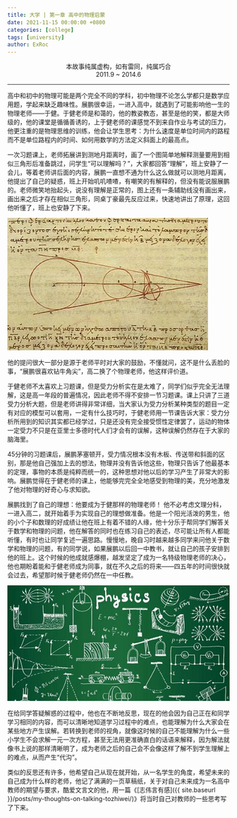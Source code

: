 ```yaml
---
title: 大学 | 第一章 高中的物理启蒙
date: 2021-11-15 00:00:00 +0800
categories: [college]
tags: [university]
author: ExRoc
---
```


<center>本故事纯属虚构，如有雷同，纯属巧合</center>
<center>2011.9 ~ 2014.6</center>

----

高中和初中的物理可能是两个完全不同的学科，初中物理不论怎么学都只是数学应用题，学起来缺乏趣味性。展鹏很幸运，一进入高中，就遇到了可能影响他一生的物理老师——于健。于健老师是和蔼的，他的教姿教态，甚至是他的笑，都是大师级的，他的课堂是循循善诱的，上于健老师的课感觉不到来自作业与考试的压力，他更注重的是物理思维的训练，他会让学生思考：为什么速度是单位时间内的路程而不是单位路程内的时间、如何用数学的方法定义斜面上的最高点。

一次习题课上，老师拓展讲到测地月距离时，画了一个图简单地解释测量要用到相似三角形后准备跳过，问学生“可以理解吗？”，大家都回答“理解”，班上安静了一会儿，等着老师讲后面的内容，展鹏一直想不通为什么这么做就可以测地月距离，他提出了自己的疑惑，班上开始叽叽喳喳，有嘲笑的有解释的，但没有能说服展鹏的。老师微笑地抬起头，说没有理解是正常的，图上还有一条辅助线没有画出来，画出来之后才存在相似三角形，同桌丁豪最先反应过来，快速地讲出了原理，这回他听懂了，班上也安静了下来。

![地月距离的测量](/assets/img/posts/college/Earth_Moon.jpeg)

他的提问很大一部分是源于老师平时对大家的鼓励，不懂就问，这不是什么丢脸的事，“展鹏很喜欢钻牛角尖”，高二换了个物理老师，他这样评价道。

于健老师不太喜欢上习题课，但是受力分析实在是太难了，同学们似乎完全无法理解，这是高一年段的普遍情况，因此老师不得不安排一节习题课。课上只讲了三道受力分析大题，但是老师讲得非常详细，当大家认为受力分析某种类型的题目一定有对应的模型可以套用，一定有什么技巧时，于健老师用一节课告诉大家：受力分析所用到的知识其实都已经学过，只是还没有完全接受惯性定律罢了，运动的物体一定受力不只是在亚里士多德时代人们才会有的误解，这种误解仍然存在于大家的脑海里。

45​ 分钟的习题课后，展鹏茅塞顿开，受力情况根本没有木板、传送带和斜面的区别，那是他自己强加上去的想法，物理并没有告诉他这些，物理只告诉了他最基本的定理，事物的本质是纯粹而统一的，这种思想对他以后的学习产生了非常大的影响。展鹏觉得在于健老师的课上，他能够完完全全地感受到物理的美，充分地激发了他对物理的好奇心与求知欲。

展鹏找到了自己的理想：他要成为于健那样的物理老师！
他不必考虑文理分科，一进入高二，就开始着手为实现自己的理想做准备。他是一个阳光活泼的男生，他的小个子和数理的好成绩让他在班上有着不错的人缘，他十分乐于帮同学们解答关于数学和物理的问题，他在解答的同时也在练习自己的表述，尽可能让所有人都能听懂，有时也让同学复述一遍思路。慢慢地，晚自习时越来越多同学来问他关于数学和物理的问题，有的同学说，如果展鹏以后回一中教书，就让自己的孩子安排到他的班上。这个时候的他成就感爆棚，越发坚定了成为一名特级物理老师的决心，他也期盼着能和于健老师成为同事，就在不久之后的将来——四五年的时间很快就会过去，希望那时候于健老师仍然在一中任教。

![物理](/assets/img/posts/college/Physics.png)

在给同学答疑解惑的过程中，他也在不断地反思，现在的他会因为自己正在和同学学习相同的内容，而可以清晰地知道学习过程中的难点，也能理解为什么大家会在某些地方产生误解。若转换到老师的视角，就像这时候的自己不能理解为什么一些小学生不会求解一元一次方程，甚至无法用更准确直白的话语来解释，因为解法就像书上说的那样清晰明了，成为老师之后的自己会不会像这样了解不到学生理解上的难点，从而产生“代沟”。

类似的反思还有许多，他希望自己从现在就开始，从一名学生的角度，希望未来的自己成为什么样的老师，他记了满满的一页草稿纸，关于对自己未来成为一名高中教师的期望与要求，酷爱文言文的他，用一篇《[志伟言有感]({{ site.baseurl }}/posts/my-thoughts-on-talking-tozhiwei/)》将当时自己对教师的一些思考写了下来。
